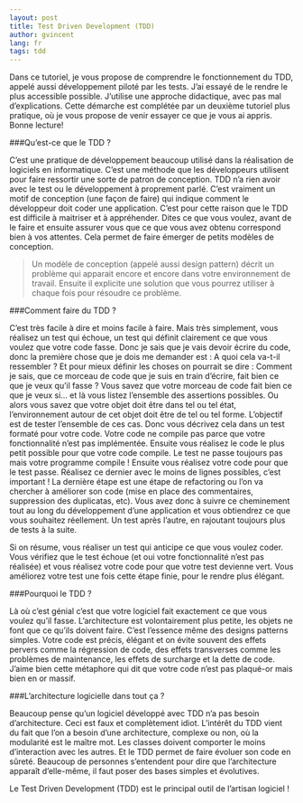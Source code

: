 ```yaml
---
layout: post
title: Test Driven Development (TDD)
author: gvincent
lang: fr
tags: tdd
---
```

Dans ce tutoriel, je vous propose de comprendre le fonctionnement du TDD, appelé aussi développement piloté par les tests. J’ai essayé de le rendre le plus accessible possible. J’utilise une approche didactique, avec pas mal d’explications. Cette démarche est complétée par un deuxième tutoriel plus pratique, où je vous propose de venir essayer ce que je vous ai appris. Bonne lecture!

###Qu’est-ce que le TDD ?

C’est une pratique de développement beaucoup utilisé dans la réalisation de logiciels en informatique. C’est une méthode que les développeurs utilisent pour faire ressortir une sorte de patron de conception. TDD n’a rien avoir avec le test ou le développement à proprement parlé. C’est vraiment un motif de conception (une façon de faire) qui indique comment le développeur doit coder une application. C’est pour cette raison que le TDD est difficile à maitriser et à appréhender.
Dites ce que vous voulez, avant de le faire et ensuite assurer vous que ce que vous avez obtenu correspond bien à vos attentes. Cela permet de faire émerger de petits modèles de conception.

<blockquote><p>Un modèle de conception (appelé aussi design pattern) décrit un problème qui apparait encore et encore dans votre environnement de travail. Ensuite il explicite une solution que vous pourrez utiliser à chaque fois pour résoudre ce problème.</p></blockquote>

###Comment faire du TDD ?

C’est très facile à dire et moins facile à faire. Mais très simplement, vous réalisez un test qui échoue, un test qui définit clairement ce que vous voulez que votre code fasse. Donc je sais que je vais devoir écrire du code, donc la première chose que je dois me demander est : A quoi cela va-t-il ressembler ? Et pour mieux définir les choses on pourrait se dire : Comment je sais, que ce morceau de code que je suis en train d’écrire, fait bien ce que je veux qu’il fasse ? Vous savez que votre morceau de code fait bien ce que je veux si… et là vous listez l’ensemble des assertions possibles. Ou alors vous savez que votre objet doit être dans tel ou tel état, l’environnement autour de cet objet doit être de tel ou tel forme. L’objectif est de tester l’ensemble de ces cas. Donc vous décrivez cela dans un test formaté pour votre code. Votre code ne compile pas parce que votre fonctionnalité n’est pas implémentée. Ensuite vous réalisez le code le plus petit possible pour que votre code compile. Le test ne passe toujours pas mais votre programme compile ! Ensuite vous réalisez votre code pour que le test passe. Réalisez ce dernier avec le moins de lignes possibles, c’est important ! La dernière étape est une étape de refactoring ou l’on va chercher à améliorer son code (mise en place des commentaires, suppression des duplicatas, etc). Vous avez donc à suivre ce cheminement tout au long du développement d’une application et vous obtiendrez ce que vous souhaitez réellement. Un test après l’autre, en rajoutant toujours plus de tests à la suite.

Si on résume, vous réaliser un test qui anticipe ce que vous voulez coder. Vous vérifiez que le test échoue (et oui votre fonctionnalité n’est pas réalisée) et vous réalisez votre code pour que votre test devienne vert. Vous améliorez votre test une fois cette étape finie, pour le rendre plus élégant.

###Pourquoi le TDD ?

Là où c’est génial c’est que votre logiciel fait exactement ce que vous voulez qu’il fasse. L’architecture est volontairement plus petite, les objets ne font que ce qu’ils doivent faire. C’est l’essence même des designs patterns simples. Votre code est précis, élégant et on évite souvent des effets pervers comme la régression de code, des effets transverses comme les problèmes de maintenance, les effets de surcharge et la dette de code. J’aime bien cette métaphore qui dit que votre code n’est pas plaqué-or mais bien en or massif.

###L’architecture logicielle dans tout ça ?

Beaucoup pense qu’un logiciel développé avec TDD n’a pas besoin d’architecture. Ceci est faux et complètement idiot. L’intérêt du TDD vient du fait que l’on a besoin d’une architecture, complexe ou non, où la modularité est le maître mot. Les classes doivent comporter le moins d’interaction avec les autres. Et le TDD permet de faire évoluer son code en sûreté. Beaucoup de personnes s’entendent pour dire que l’architecture apparaît d’elle-même, il faut poser des bases simples et évolutives.

Le Test Driven Development (TDD) est le principal outil de l’artisan logiciel ! 
